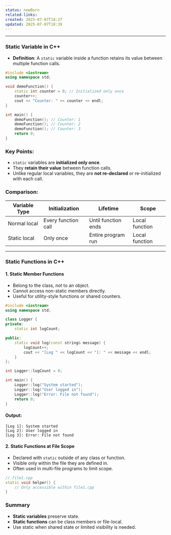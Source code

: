 ```yaml
---
status: newBorn
related-links: 
created: 2025-07-07T18:27
updated: 2025-07-07T18:39
---
```

---

### Static Variable in C++

- **Definition**: A `static` variable inside a function retains its value between multiple function calls.

```cpp
#include <iostream>
using namespace std;

void demoFunction() {
    static int counter = 0; // Initialized only once
    counter++;
    cout << "Counter: " << counter << endl;
}

int main() {
    demoFunction(); // Counter: 1
    demoFunction(); // Counter: 2
    demoFunction(); // Counter: 3
    return 0;
}
```

### Key Points:
- `static` variables are **initialized only once**.
- They **retain their value** between function calls.
- Unlike regular local variables, they are **not re-declared** or re-initialized with each call.

### Comparison:
| Variable Type | Initialization     | Lifetime           | Scope         |
|---------------|--------------------|--------------------|---------------|
| Normal local  | Every function call| Until function ends| Local function|
| Static local  | Only once          | Entire program run | Local function|

---

### Static Functions in C++

#### 1. **Static Member Functions**
- Belong to the class, not to an object.
- Cannot access non-static members directly.
- Useful for utility-style functions or shared counters.

```cpp
#include <iostream>
using namespace std;

class Logger {
private:
    static int logCount;

public:
    static void log(const string& message) {
        logCount++;
        cout << "[Log " << logCount << "]: " << message << endl;
    }
};

int Logger::logCount = 0;

int main() {
    Logger::log("System started");
    Logger::log("User logged in");
    Logger::log("Error: File not found");
    return 0;
}
```

#### Output:
```
[Log 1]: System started
[Log 2]: User logged in
[Log 3]: Error: File not found
```

#### 2. **Static Functions at File Scope**
- Declared with `static` outside of any class or function.
- Visible only within the file they are defined in.
- Often used in multi-file programs to limit scope.

```cpp
// file1.cpp
static void helper() {
    // Only accessible within file1.cpp
}
```

### Summary
- **Static variables** preserve state.
- **Static functions** can be class members or file-local.
- Use static when shared state or limited visibility is needed.


